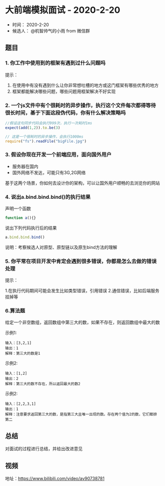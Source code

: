 # 大前端模拟面试 - 2020-2-20

- 时间： 2020-2-20
- 候选人： @机智帅气的小雨 from 微信群

## 题目


### 1. 你工作中使用到的框架有遇到过什么问题吗

提示：

1. 在使用中有没有遇到什么让你非常想吐槽的地方或这门框架有哪些优秀的地方
2. 框架都能解决哪些问题，哪些问题用框架解决不好实现



### 2. 一个js文件中有个很耗时的异步操作，执行这个文件每次都得等待很长时间，基于下面这段伪代码，你有什么解决策略吗

```js
//假设这句同步代码会执行999次，执行一次耗时1ms
expect(add(1,2)).to.be(3)

// 这是一个很耗时的异步操作，会执行1000ms
require("fs").readFile("bigFile.jpg")
```

### 3. 假设你现在开发一个前端应用，面向国外用户
- 服务器在国内
- 国外网络不发达，可能只有3G,2G网络

基于这两个场景，你如何去设计你的架构，可以让国外用户顺畅的去浏览你的网站

### 4. 说出a.bind.bind.bind()的执行结果

声明一个函数

```js
function a(){}
```
说出下列代码执行后的结果
```js
a.bind.bind.bind()
```
说明：考察候选人对原型、原型链以及原生bind方法的理解


### 5. 你平常在项目开发中肯定会遇到很多错误，你都是怎么去做的错误处理

提示：

1.在执行代码期间可能会发生比如类型错误，引用错误
2.通信错误，比如后端服务挂掉等

### 6.算法题
给定一个非空数组，返回数组中第三大的数，如果不存在，则返回数组中最大的数

示例1:
```
输入：[3,2,1]
输出：1
解释：第三大的数是1
```

示例2:
```
输入：[1,2]
输出：2
解释：第三大的数不存在，所以返回最大的数2
```

示例2:
```
输入：[2,2,3,1]
输出：1
解释：注意要求返回第三大的数，是指第三大且唯一出现的数。存在两个值为2的数，它们都排第二
```

## 总结
对面试的过程进行总结，并给出改进意见

## 视频

地址：https://www.bilibili.com/video/av90738781